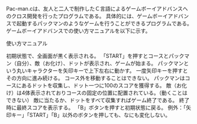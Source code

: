 Pac-man.cは、友人と二人で制作したＣ言語によるゲームボーイアドバンスへのクロス開発を行ったプログラムである。
具体的には、ゲームボーイアドバンスで起動するパックマンのようなゲームを行うことができるプログラムである。
ゲームボーイアドバンスでの使い方マニュアルを以下に示す。

使い方マニュアル

初期状態で、全画面が黒く表示される。
「START」を押すとコースとパックマン（自分）、敵（お化け）、ドットが表示され、ゲームが始まる。
パックマンという丸いキャラクターを矢印キーで上下左右に動かす。
一度矢印キーを押すとその方向に進み続ける。
コース外を移動することはできない。
パックマンはコースにあるドットを収集し、ドット一つに100のスコアを獲得する。
敵（お化け）は4体表示されておりコースの固定の位置に配置されている。（動くことはできない）
敵に当たるか、ドットをすべて収集すればゲーム終了である。
終了時に最終スコアを表示する。
「B」ボタンを押すと初期状態に戻る。
例外：「矢印キー」「START」「B」以外のボタンを押しても、なにも変化しない。
